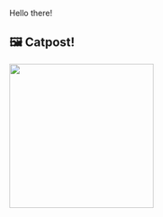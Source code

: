 Hello there!



## 🖼️ Catpost!

<sub>
    <img src="https://cdn2.thecatapi.com/images/54j.jpg" height="256">
</sub>

